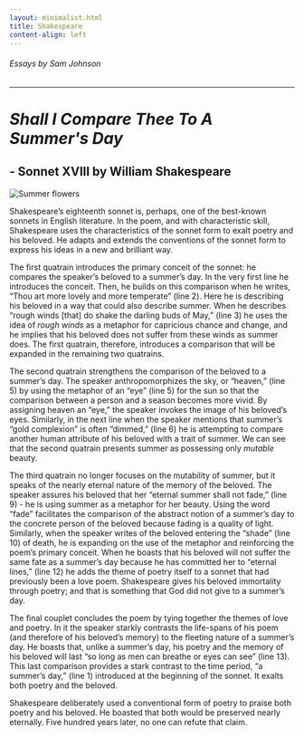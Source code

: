 ```yaml
---
layout: minimalist.html
title: Shakespeare
content-align: left
---
```


###### Essays by Sam Johnson

***

# _Shall I Compare Thee To A Summer's Day_
## - Sonnet XVIII by William Shakespeare

![Summer flowers](../../assets/images/summ.jpg)

Shakespeare’s eighteenth sonnet is, perhaps, one of the best-known sonnets in English literature. In the poem, and with characteristic skill, Shakespeare uses the characteristics of the sonnet form to exalt poetry and his beloved. He adapts and extends the conventions of the sonnet form to express his ideas in a new and brilliant way.

The first quatrain introduces the primary conceit of the sonnet: he compares the speaker’s beloved to a summer’s day. In the very first line he introduces the conceit. Then, he builds on this comparison when he writes, “Thou art more lovely and more temperate” (line 2). Here he is describing his beloved in a way that could also describe summer. When he describes “rough winds [that] do shake the darling buds of May,” (line 3) he uses the idea of _rough winds_ as a metaphor for capricious chance and change, and he implies that his beloved does not suffer from these winds as summer does. The first quatrain, therefore, introduces a comparison that will be expanded in the remaining two quatrains.

The second quatrain strengthens the comparison of the beloved to a summer’s day. The speaker anthropomorphizes the sky, or “heaven,” (line 5) by using the metaphor of an “eye” (line 5) for the sun so that the comparison between a person and a season becomes more vivid. By assigning heaven an “eye,” the speaker invokes the image of his beloved’s eyes. Similarly, in the next line when the speaker mentions that summer’s “gold complexion” is often “dimmed,” (line 6) he is attempting to compare another human attribute of his beloved with a trait of summer. We can see that the second quatrain presents summer as possessing only _mutable_ beauty.

The third quatrain no longer focuses on the mutability of summer, but it speaks of the nearly eternal nature of the memory of the beloved. The speaker assures his beloved that her “eternal summer shall not fade,” (line 9) - he is using summer as a metaphor for her beauty. Using the word “fade” facilitates the comparison of the abstract notion of a summer’s day to the concrete person of the beloved because fading is a quality of light. Similarly, when the speaker writes of the beloved entering the “shade” (line 10) of death, he is expanding on the use of the metaphor and reinforcing the poem’s primary conceit. When he boasts that his beloved will not suffer the same fate as a summer’s day because he has committed her to “eternal lines,” (line 12) he adds the theme of poetry itself to a sonnet that had previously been a love poem. Shakespeare gives his beloved immortality through poetry; and that is something that God did not give to a summer’s day.

The final couplet concludes the poem by tying together the themes of love and poetry. In it the speaker starkly contrasts the life-spans of his poem (and therefore of his beloved’s memory) to the fleeting nature of a summer’s day. He boasts that, unlike a summer’s day, his poetry and the memory of his beloved will last “so long as men can breathe or eyes can see” (line 13). This last comparison provides a stark contrast to the time period, “a summer’s day,” (line 1) introduced at the beginning of the sonnet. It exalts both poetry and the beloved.

Shakespeare deliberately used a conventional form of poetry to praise both poetry and his beloved. He boasted that both would be preserved nearly eternally. Five hundred years later, no one can refute that claim.
